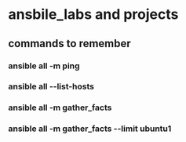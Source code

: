# ansbile_labs and projects
 ## commands to remember 
  ### ansible all -m ping
  ### ansible all --list-hosts
  ### ansible all -m gather_facts
  ### ansible all -m gather_facts --limit ubuntu1
